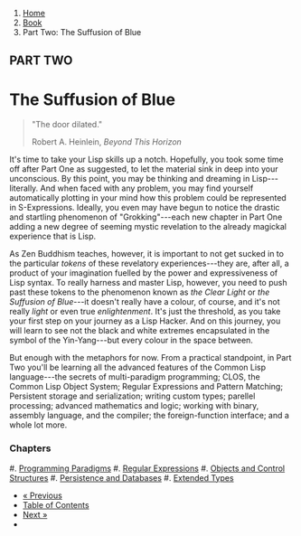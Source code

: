 <ol class="breadcrumb">
  <li><a href="/">Home</a></li>
  <li><a href="/book/">Book</a></li>
  <li class="active">Part Two: The Suffusion of Blue</li>
</ol>

## PART TWO

# The Suffusion of Blue

> "The door dilated."
> <footer>Robert A. Heinlein, <em>Beyond This Horizon</em></footer>

It's time to take your Lisp skills up a notch.  Hopefully, you took some time off after Part One as suggested, to let the material sink in deep into your unconscious.  By this point, you may be thinking and dreaming in Lisp---literally.  And when faced with any problem, you may find yourself automatically plotting in your mind how this problem could be represented in S-Expressions.  Ideally, you even may have begun to notice the drastic and startling phenomenon of "Grokking"---each new chapter in Part One adding a new degree of seeming mystic revelation to the already magickal experience that is Lisp.

As Zen Buddhism teaches, however, it is important to not get sucked in to the particular *tokens* of these revelatory experiences---they are, after all, a product of your imagination fuelled by the power and expressiveness of Lisp syntax.  To really harness and master Lisp, however, you need to push past these tokens to the phenomenon known as *the Clear Light* or *the Suffusion of Blue*---it doesn't really have a colour, of course, and it's not really *light* or even true *enlightenment*.  It's just the threshold, as you take your first step on your journey as a Lisp Hacker.  And on this journey, you will learn to see not the black and white extremes encapsulated in the symbol of the Yin-Yang---but every colour in the space between.

But enough with the metaphors for now.  From a practical standpoint, in Part Two you'll be learning all the advanced features of the Common Lisp language---the secrets of multi-paradigm programming; CLOS, the Common Lisp Object System; Regular Expressions and Pattern Matching; Persistent storage and serialization; writing custom types; parellel processing; advanced mathematics and logic; working with binary, assembly language, and the compiler; the foreign-function interface; and a whole lot more.

### Chapters

#. [Programming Paradigms](/book/2-01-0-programming-paradigms/)
#. [Regular Expressions](/book/2-02-0-regex/)
#. [Objects and Control Structures](/book/2-03-0-objects-control/)
#. [Persistence and Databases](/book/2-04-0-data-persistence/)
#. [Extended Types](/book/2-05-0-extended-types/)

<ul class="pager">
  <li class="previous"><a href="/book/1-20-0-review/">&laquo; Previous</a></li>
  <li><a href="/book/">Table of Contents</a></li>
  <li class="next"><a href="/book/2-01-0-programming-paradigms/">Next &raquo;</a><li>
</ul>
